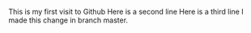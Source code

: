 This is my first visit to Github
Here is a second line
Here is a third line
I made this change in branch master.

